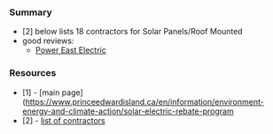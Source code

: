 
### Summary

* [2] below lists 18 contractors for Solar Panels/Roof Mounted
* good reviews:
    - [Power East Electric](https://www.google.com/search?q=pei+power+east+electric+reviews&oq=pei+power+east+electric+reviews&aqs=chrome..69i57.4400j0j7&sourceid=chrome&ie=UTF-8#lrd=0x4b5e697c2f678723:0xb672bfc94ca4b468,1,,,)

### Resources

* [1] - [main page](https://www.princeedwardisland.ca/en/information/environment-energy-and-climate-action/solar-electric-rebate-program
* [2] - [list of contractors](https://www.princeedwardisland.ca/en/feature/find-network-excellence-contractor-energy-efficient-programs-and-services#/service/NetworkOfExcellence/Vendors;name=null;category=category6;category1=null;category2=null;category3=null;category4=null;category5=null;category6=roof_mount;category7=null;sector=res;wdf_url_query=true;sid=null;page_num=1;page_count=1;finished=0)
